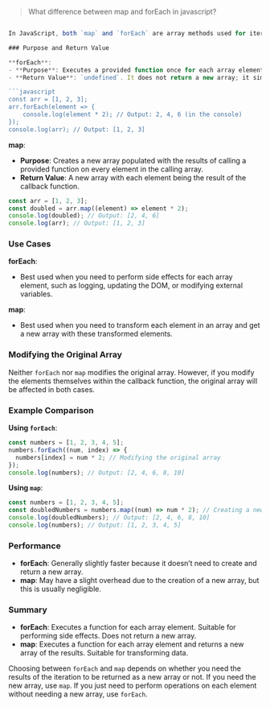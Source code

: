 > What difference between map and forEach in javascript?

````javascript

In JavaScript, both `map` and `forEach` are array methods used for iterating over array elements. However, they serve different purposes and have different behaviors. Here are the key differences between them:

### Purpose and Return Value

**forEach**:
- **Purpose**: Executes a provided function once for each array element.
- **Return Value**: `undefined`. It does not return a new array; it simply executes the function for each array element.

```javascript
const arr = [1, 2, 3];
arr.forEach(element => {
    console.log(element * 2); // Output: 2, 4, 6 (in the console)
});
console.log(arr); // Output: [1, 2, 3]
````

**map**:

- **Purpose**: Creates a new array populated with the results of calling a provided function on every element in the calling array.
- **Return Value**: A new array with each element being the result of the callback function.

```javascript
const arr = [1, 2, 3];
const doubled = arr.map((element) => element * 2);
console.log(doubled); // Output: [2, 4, 6]
console.log(arr); // Output: [1, 2, 3]
```

### Use Cases

**forEach**:

- Best used when you need to perform side effects for each array element, such as logging, updating the DOM, or modifying external variables.

**map**:

- Best used when you need to transform each element in an array and get a new array with these transformed elements.

### Modifying the Original Array

Neither `forEach` nor `map` modifies the original array. However, if you modify the elements themselves within the callback function, the original array will be affected in both cases.

### Example Comparison

**Using `forEach`**:

```javascript
const numbers = [1, 2, 3, 4, 5];
numbers.forEach((num, index) => {
  numbers[index] = num * 2; // Modifying the original array
});
console.log(numbers); // Output: [2, 4, 6, 8, 10]
```

**Using `map`**:

```javascript
const numbers = [1, 2, 3, 4, 5];
const doubledNumbers = numbers.map((num) => num * 2); // Creating a new array
console.log(doubledNumbers); // Output: [2, 4, 6, 8, 10]
console.log(numbers); // Output: [1, 2, 3, 4, 5]
```

### Performance

- **forEach**: Generally slightly faster because it doesn’t need to create and return a new array.
- **map**: May have a slight overhead due to the creation of a new array, but this is usually negligible.

### Summary

- **forEach**: Executes a function for each array element. Suitable for performing side effects. Does not return a new array.
- **map**: Executes a function for each array element and returns a new array of the results. Suitable for transforming data.

Choosing between `forEach` and `map` depends on whether you need the results of the iteration to be returned as a new array or not. If you need the new array, use `map`. If you just need to perform operations on each element without needing a new array, use `forEach`.

```

```
